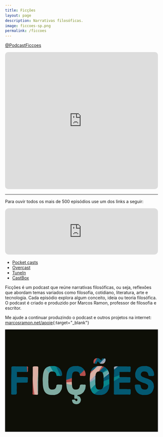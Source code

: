```yaml
---
title: Ficções
layout: page
description: Narrativas filosóficas.
image: ficcoes-sp.png
permalink: /ficcoes
---
```


<i class="icon-twitter"></i> <a href="https://twitter.com/PodcastFiccoes">@PodcastFiccoes</a>

<iframe src="https://embed.podcasts.apple.com/us/podcast/fic%C3%A7%C3%B5es/id967600465?itsct=podcast_box&amp;itscg=30200" sandbox="allow-forms allow-popups allow-same-origin allow-scripts allow-top-navigation-by-user-activation" allow="autoplay *; encrypted-media *;" style="width: 100%; max-width: 660px; overflow: hidden; border-radius: 10px; background: transparent none repeat scroll 0% 0%;" height="450px" frameborder="0"></iframe>

---

Para ouvir todos os mais de 500 episódios use um dos links a seguir:

<iframe style="border-radius:12px" src="https://open.spotify.com/embed/show/1smphr2Sl3kHncMYB984rc?utm_source=generator&theme=0" width="100%" height="152" frameBorder="0" allowfullscreen="" allow="autoplay; clipboard-write; encrypted-media; fullscreen; picture-in-picture" loading="lazy"></iframe>

- [Pocket casts](http://pca.st/4m8G)
- [Overcast](https://overcast.fm/itunes967600465/fic-es)
- [TuneIn](https://tunein.com/podcasts/Culture/Fices-p610099/)
- [CastBox](https://castbox.fm/channel/Fic%C3%A7%C3%B5es-id1399868?country=br)

Ficções é um podcast que reúne narrativas filosóficas, ou seja, reflexões que abordam temas variados como filosofia, cotidiano, literatura, arte e tecnologia. Cada episódio explora algum conceito, ideia ou teoria filosófica. O podcast é criado e produzido por Marcos Ramon, professor de filosofia e escritor. 

Me ajude a continuar produzindo o podcast e outros projetos na internet: [marcosramon.net/apoie](https://marcosramon.net/apoie){:target="_blank"}

<img src="/assets/images/ficcoes-sp.png">


